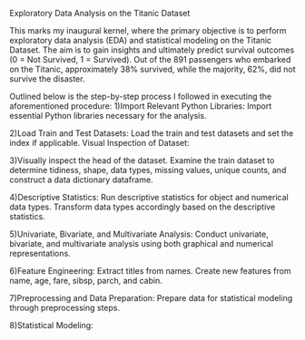 Exploratory Data Analysis on the Titanic Dataset


This marks my inaugural kernel, where the primary objective is to perform exploratory data analysis (EDA) and statistical modeling on the Titanic Dataset. The aim is to gain insights and ultimately predict survival outcomes (0 = Not Survived, 1 = Survived). Out of the 891 passengers who embarked on the Titanic, approximately 38% survived, while the majority, 62%, did not survive the disaster.

Outlined below is the step-by-step process I followed in executing the aforementioned procedure:
1)Import Relevant Python Libraries: Import essential Python libraries necessary for the analysis.

2)Load Train and Test Datasets: Load the train and test datasets and set the index if applicable. Visual Inspection of Dataset:

3)Visually inspect the head of the dataset. Examine the train dataset to determine tidiness, shape, data types, missing values, unique counts, and construct a data dictionary dataframe.

4)Descriptive Statistics: Run descriptive statistics for object and numerical data types. Transform data types accordingly based on the descriptive statistics.

5)Univariate, Bivariate, and Multivariate Analysis: Conduct univariate, bivariate, and multivariate analysis using both graphical and numerical representations.

6)Feature Engineering: Extract titles from names. Create new features from name, age, fare, sibsp, parch, and cabin.

7)Preprocessing and Data Preparation: Prepare data for statistical modeling through preprocessing steps.

8)Statistical Modeling:
